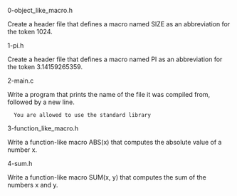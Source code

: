 0-object_like_macro.h

Create a header file that defines a macro named SIZE as an abbreviation for the token 1024.


1-pi.h

Create a header file that defines a macro named PI as an abbreviation for the token 3.14159265359.


2-main.c

Write a program that prints the name of the file it was compiled from, followed by a new line.

      You are allowed to use the standard library


3-function_like_macro.h

Write a function-like macro ABS(x) that computes the absolute value of a number x.


4-sum.h

Write a function-like macro SUM(x, y) that computes the sum of the numbers x and y.